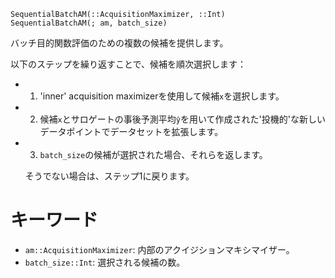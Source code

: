 ```
SequentialBatchAM(::AcquisitionMaximizer, ::Int)
SequentialBatchAM(; am, batch_size)
```

バッチ目的関数評価のための複数の候補を提供します。

以下のステップを繰り返すことで、候補を順次選択します：

  * 1. 'inner' acquisition maximizerを使用して候補`x`を選択します。
  * 2. 候補`x`とサロゲートの事後予測平均`ŷ`を用いて作成された'投機的'な新しいデータポイントでデータセットを拡張します。
  * 3. `batch_size`の候補が選択された場合、それらを返します。

    そうでない場合は、ステップ1に戻ります。

# キーワード

  * `am::AcquisitionMaximizer`: 内部のアクイジションマキシマイザー。
  * `batch_size::Int`: 選択される候補の数。
